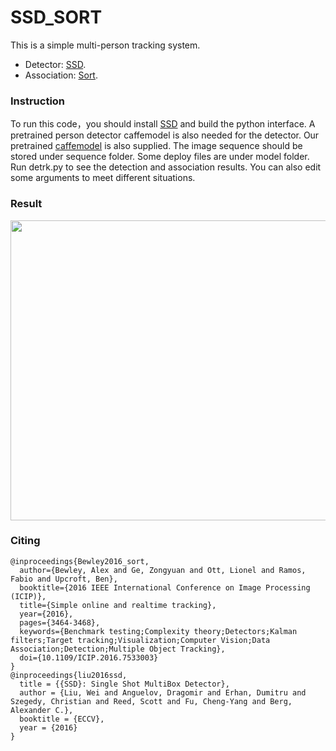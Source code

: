 # SSD_SORT
This is a simple multi-person tracking system.<br>
* Detector:  [SSD](https://github.com/weiliu89/caffe/tree/ssd).<br>
* Association:  [Sort](https://github.com/abewley/sort).<br>

### Instruction

To run this code，you should install [SSD](https://github.com/weiliu89/caffe/tree/ssd) and build the python interface. A pretrained person detector caffemodel is also needed for the detector. Our pretrained [caffemodel](https://jbox.sjtu.edu.cn/1/cuaFUs) is also supplied. The image sequence should be stored under sequence folder. Some deploy files are under model folder. Run detrk.py to see the detection and association results. You can also edit some arguments to meet different situations.

### Result
<div align=center><img width="640" height="480" src="https://raw.githubusercontent.com/SpyderXu/ssd_sort/master/example.png"/></div>


### Citing


    @inproceedings{Bewley2016_sort,
      author={Bewley, Alex and Ge, Zongyuan and Ott, Lionel and Ramos, Fabio and Upcroft, Ben},
      booktitle={2016 IEEE International Conference on Image Processing (ICIP)},
      title={Simple online and realtime tracking},
      year={2016},
      pages={3464-3468},
      keywords={Benchmark testing;Complexity theory;Detectors;Kalman filters;Target tracking;Visualization;Computer Vision;Data Association;Detection;Multiple Object Tracking},
      doi={10.1109/ICIP.2016.7533003}
    }
    @inproceedings{liu2016ssd,
      title = {{SSD}: Single Shot MultiBox Detector},
      author = {Liu, Wei and Anguelov, Dragomir and Erhan, Dumitru and Szegedy, Christian and Reed, Scott and Fu, Cheng-Yang and Berg, Alexander C.},
      booktitle = {ECCV},
      year = {2016}
    }
